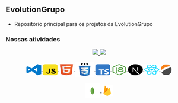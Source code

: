 ## EvolutionGrupo

- Repositório principal para os projetos da EvolutionGrupo


### Nossas atividades

<div align="center" >
  <a href="https://github.com/EvolutionGrupo2022">
  <img height="160em" src="https://github-readme-stats.vercel.app/api?username=EvolutionGrupo2022&show_icons=true&theme=dark&include_all_commits=true&count_private=true"/>
  <img height="160em" src="https://github-readme-stats.vercel.app/api/top-langs/?username=EvolutionGrupo2022&layout=compact&langs_count=7&theme=dark"/>
</div>
<br> 
<div align="center">
  <div style="display: inline_block">
    <a href="https://code.visualstudio.com/" target="_blank">
      <img align="center" alt="Mfr-VCode" height="30" width="40"  src="https://github.com/mauriciorocha1968/mauriciorocha1968/blob/main/Imagens/visual-studio-code-logo-svgrepo-com.svg">  
    </a>
    <a href="https://developer.mozilla.org/pt-BR/docs/Web/JavaScript" target="_blank">
      <img align="center" alt="Mfr-Javascript" height="30" width="40"  src="https://github.com/mauriciorocha1968/mauriciorocha1968/blob/main/Imagens/javascript-svgrepo-com.svg">
    </a>
    <a href="https://www.w3c.br/Cursos/CursoHTML5" target="_blank">
      <img align="center" alt="Mfr-Html5" height="30" width="40"  src="https://github.com/mauriciorocha1968/mauriciorocha1968/blob/main/Imagens/html5-svgrepo-com.svg">
    </a>
    <a href="https://www.w3c.br/Cursos/CursoCSS3/" target="_blank">
      <img align="center" alt="Mfr-Css3" height="40" width="50"  src="https://github.com/mauriciorocha1968/mauriciorocha1968/blob/main/Imagens/css3-logo-svgrepo-com.svg">
    </a>
    <a href="https://www.typescriptlang.org/" target="_blank">
      <img align="center" alt="Mfr-Typescript" height="30" width="40"  src="https://github.com/mauriciorocha1968/mauriciorocha1968/blob/main/Imagens/typescript-svgrepo-com.svg">  
    </a>
    <a href="https://nodejs.org/en/" target="_blank">
      <img align="center" alt="Mfr-Node" height="30" width="40"  src="https://github.com/mauriciorocha1968/mauriciorocha1968/blob/main/Imagens/nodejs-icon-svgrepo-com.svg">
    </a>
    <a href="https://nextjs.org/" target="_blank">
      <img align="center" alt="Mfr-Next" height="30" width="40"  src="https://github.com/mauriciorocha1968/mauriciorocha1968/blob/main/Imagens/next-js-svgrepo-com.svg">
    </a>
    <a href="https://reactnative.dev/" target="_blank">
      <img align="center" alt="Mfr-ReactNative" height="30" width="40"  src="https://github.com/mauriciorocha1968/mauriciorocha1968/blob/main/Imagens/react-svgrepo-com.svg">
    </a>
    <a href="https://www.devexpress.com/" target="_blank">
      <img align="center" alt="Mfr-DevExpress" height="30" width="30"  src="https://github.com/mauriciorocha1968/mauriciorocha1968/blob/main/Imagens/devexpress.png" style="border-radius: 100%" >
    </a>
  </div>
  <br/>
  <div align="center" >
    <div style="display: inline_block">
      <a href="https://www.mongodb.com/home" target="_blank">
        <img align="center" alt="Mfr-MongoDB" height="40" width="40"  src="https://github.com/mauriciorocha1968/mauriciorocha1968/blob/main/Imagens/mongo-db.png">
      </a>
      <a href="https://firebase.google.com/?hl=pt" target="_blank">
        <img align="center" alt="Mfr-Firebase" height="30" width="30"  src="https://github.com/mauriciorocha1968/mauriciorocha1968/blob/main/Imagens/firebase.png">
      </a>
    </div>
  </div>
</div>
